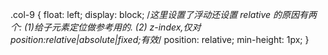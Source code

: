 .col-9 {
    float: left;
    display: block;
    /*这里设置了浮动还设置 relative 的原因有两个: (1)给子元素定位做参考用的.
    (2) z-index,仅对position:relative|absolute|fixed;有效*/
    position: relative;
    min-height: 1px;
}

